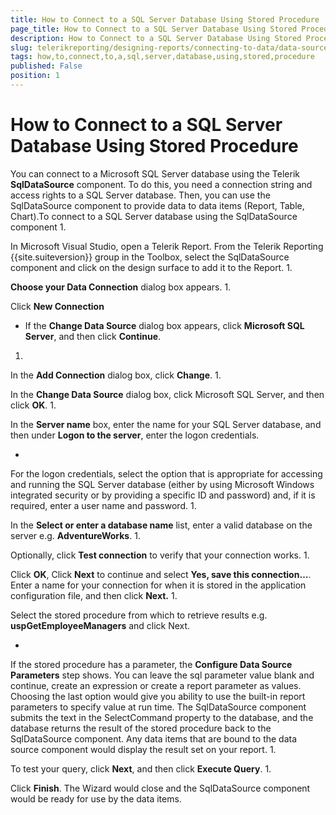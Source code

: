 ```yaml
---
title: How to Connect to a SQL Server Database Using Stored Procedure
page_title: How to Connect to a SQL Server Database Using Stored Procedure | for Telerik Reporting Documentation
description: How to Connect to a SQL Server Database Using Stored Procedure
slug: telerikreporting/designing-reports/connecting-to-data/data-source-components/sqldatasource-component/-how-to/how-to-connect-to-a-sql-server-database-using-stored-procedure
tags: how,to,connect,to,a,sql,server,database,using,stored,procedure
published: False
position: 1
---
```


# How to Connect to a SQL Server Database Using Stored Procedure



You can connect to a Microsoft SQL Server database using the Telerik
      __SqlDataSource__ component. To do this, you need a connection string and access
      rights to a SQL Server database. Then, you can use the SqlDataSource component
      to provide data to data items (Report, Table, Chart).To connect to a SQL Server database using the SqlDataSource component
1. 

In Microsoft Visual Studio, open a Telerik Report. From the 
            Telerik Reporting {{site.suiteversion}} group in the Toolbox, select the 
            SqlDataSource component and click on the design surface to add it 
            to the Report.
1. 

__Choose your Data Connection__ dialog box appears.
1. 

Click __New Connection__

* If the __Change Data Source__ dialog box appears, click 
            __Microsoft SQL Server__, and then click __Continue__.
1. 

In the __Add Connection__ dialog box, 
            click __Change__.
1. 

In the __Change Data Source__ dialog box, click Microsoft SQL Server,
            and then click __OK__.
1. 

In the __Server name__ box, enter the name for your SQL Server database,
            and then under __Logon to the server__, enter the logon credentials.

* 

For the logon credentials, select the option that is appropriate for accessing and running the SQL Server database (either by using Microsoft Windows integrated security or by providing a specific ID and password) and, if it is required, enter a user name and password.
1. 

In the __Select or enter a database name__ list,
            enter a valid database on the server e.g. __AdventureWorks__.
1. 

Optionally, click __Test connection__ to verify that your 
            connection works.
1. 

Click __OK__, Click __Next__ 
            to continue and select __Yes, save this connection…__. 
            Enter a name for your connection for when it is stored in the application 
            configuration file, and then click __Next.__
1. 

Select the stored procedure from which to retrieve results
            e.g. __uspGetEmployeeManagers__ and click Next.

* 

If the stored procedure has a parameter, the __Configure Data 
            Source Parameters__ step shows. You can leave the sql parameter value 
            blank and continue, create an expression or create a report parameter
            as values. Choosing the last option would give you ability to use the
            built-in report parameters to specify value at run time. The 
            SqlDataSource component submits the text in the SelectCommand property
            to the database, and the database returns the result of the stored 
            procedure back to the SqlDataSource component. Any data items that are 
            bound to the data source component would display the result set on your 
            report.
1. 

To test your query, click __Next__, and then 
            click __Execute Query__.
1. 

Click __Finish__. The Wizard would close 
            and the SqlDataSource component would be ready for use by the data 
            items.

